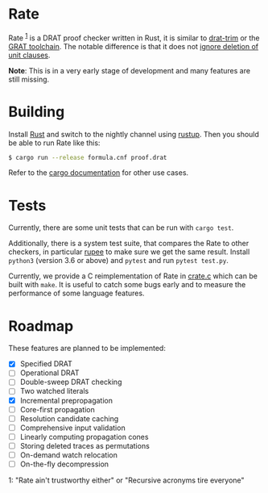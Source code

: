 # Rate

Rate <sup>[1](#1)</sup> is a DRAT proof checker written in Rust, it is
similar to [drat-trim](https://github.com/marijnheule/drat-trim) or the [GRAT
toolchain](http://www21.in.tum.de/~lammich/grat/). The notable difference is
that it does not [ignore deletion of unit
clauses](https://github.com/marijnheule/drat-trim#clause-deletion-details).

**Note**: This is in a very early stage of development and many features are
still missing.

# Building
Install [Rust](https://www.rust-lang.org/en-US/install.html) and switch to the
nightly channel using [rustup](https://rustup.rs/).  Then you should be able to
run Rate like this:

```sh
$ cargo run --release formula.cnf proof.drat
```
Refer to the [cargo documentation](https://doc.rust-lang.org/cargo/) for other use cases.

# Tests
Currently, there are some unit tests that can be run with `cargo test`.

Additionally, there is a system test suite, that compares the Rate to other
checkers, in particular [rupee](https://github.com/arpj-rebola/rupee) to make
sure we get the same result. Install `python3` (version 3.6 or above) and `pytest` and
run `pytest test.py`.

Currently, we provide a C reimplementation of Rate in [crate.c](crate.c) which
can be built with `make`.  It is useful to catch some bugs early and to measure
the performance of some language features.

# Roadmap
These features are planned to be implemented:

- [x] Specified DRAT
- [ ] Operational DRAT
- [ ] Double-sweep DRAT checking
- [ ] Two watched literals
- [x] Incremental prepropagation
- [ ] Core-first propagation
- [ ] Resolution candidate caching
- [ ] Comprehensive input validation
- [ ] Linearly computing propagation cones
- [ ] Storing deleted traces as permutations
- [ ] On-demand watch relocation
- [ ] On-the-fly decompression

<a name="1">1</a>: "Rate ain't trustworthy either" or "Recursive acronyms tire everyone"

